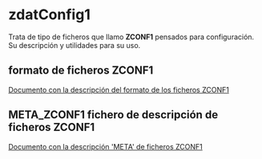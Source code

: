 # zdatConfig1
Trata de tipo de ficheros que llamo **ZCONF1** pensados para configuración. Su descripción y utilidades para su uso.

## formato de ficheros ZCONF1
[Documento con la descripción del formato de los ficheros ZCONF1][ZCONF1]

## META_ZCONF1 fichero de descripción de ficheros ZCONF1
[Documento con la descripción 'META' de ficheros ZCONF1][META_ZCONF1]

[ZCONF1]: zdatConfig1Tab/readme.md "Descripción del formato de ficheros ZCONF1"
[META_ZCONF1]: zdatConfig1TabMeta/readme.md "Descripción del formato de ficheros META_ZCONF1"
